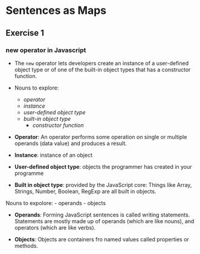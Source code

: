 # Sentences as Maps
## Exercise 1
### new operator in Javascript

* The `new` operator lets developers create an instance of a user-defined object type or of one of the built-in object types that has a constructor function.

* Nouns to explore:
    - *operator*
    - *instance*
    - *user-defined object type*
    - *built-in object type*
        - *constructor function*

* **Operator**: An operator performs some operation on single or multiple operands (data value) and produces a result.

* **Instance**: instance of an object

* **User-defined object type**: objects the programmer has created in your programme

* **Built in object type**: provided by the JavaScript core: Things like Array, Strings, Number, Boolean, RegExp are all built in objects.

Nouns to expolore:
    - operands
    - objects

* **Operands**: Forming JavaScript sentences is called writing statements. Statements are mostly made up of operands (which are like nouns), and operators (which are like verbs).

* **Objects**: Objects are containers fro named values called properties or methods.
